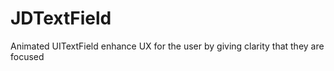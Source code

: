 # JDTextField
Animated UITextField enhance UX for the user by giving clarity that they are focused 
